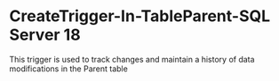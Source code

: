 # CreateTrigger-In-TableParent-SQL Server 18
This trigger is used to track changes and maintain a history of data modifications in the Parent table
